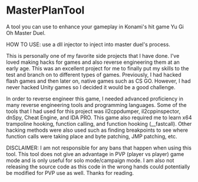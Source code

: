# MasterPlanTool
A tool you can use to enhance your gameplay in Konami's hit game Yu Gi Oh Master Duel.

HOW TO USE: 
use a dll injector to inject into master duel's process.

This is personally one of my favorite side projects that I have done. I've loved making hacks for games and also reverse engineering them at an early age. This was an excellent project for me to finally put my skills to the test and branch on to different types of games. Previously, I had hacked flash games and then later on, native games such as CS GO. However, I had never hacked Unity games so I decided it would be a good challenge.

In order to reverse engineer this game, I needed advanced proficiency in many reverse engineering tools and programming languages. 
Some of the tools that I had used for this project was il2cppdumper, il2cppinspector, dnSpy, Cheat Engine, and IDA PRO. 
This game also required me to learn x64 trampoline hooking, function calling, and function hooking (__fastcall). 
Other hacking methods were also used such as finding breakpoints to see where function calls were taking place and byte patching, JMP patching, etc. 

DISCLAIMER: I am not responsible for any bans that happen when using this tool. This tool does not give an advantage in PVP (player vs player) game mode and is only useful for solo mode/campaign mode. 
I am also not releasing the source code as this code in the wrong hands could potentially be modified for PVP use as well. Thanks for reading. 
